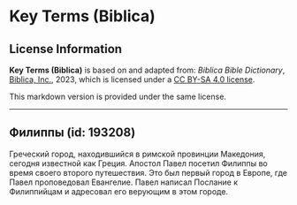 # Key Terms (Biblica)

## License Information

**Key Terms (Biblica)** is based on and adapted from: _Biblica Bible Dictionary_, [Biblica, Inc.](https://www.biblica.com/), 2023, which is licensed under a [CC BY-SA 4.0 license](https://creativecommons.org/licenses/by-sa/4.0/legalcode.en).

This markdown version is provided under the same license.



--------------------------------

## Филиппы (id: 193208)

Греческий город, находившийся в римской провинции Македония, сегодня известной как Греция. Апостол Павел посетил Филиппы во время своего второго путешествия. Это был первый город в Европе, где Павел проповедовал Евангелие. Павел написал Послание к Филиппийцам и адресовал его верующим в этом городе. 


